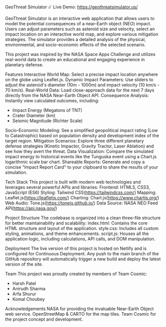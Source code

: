
GeoThreat Simulator ☄️
Live Demo: https://geothreatsimulator.us/

GeoThreat Simulator is an interactive web application that allows users to model the potential consequences of a near-Earth object (NEO) impact. Users can adjust parameters such as asteroid size and velocity, select an impact location on an interactive world map, and explore various mitigation strategies. The simulator provides a detailed analysis of the physical, environmental, and socio-economic effects of the selected scenario.

This project was inspired by the NASA Space Apps Challenge and utilizes real-world data to create an educational and engaging experience in planetary defense.

Features
Interactive World Map: Select a precise impact location anywhere on the globe using Leaflet.js.
Dynamic Impact Parameters: Use sliders to adjust the asteroid's diameter (10m - 1000m) and impact velocity (10 km/s - 70 km/s).
Real-World Data: Load close-approach data for the next 7 days directly from the NASA Near-Earth Object API.
Consequence Analysis: Instantly view calculated outcomes, including:
   -   Impact Energy (Megatons of TNT)
   -   Crater Diameter (km)
   -   Seismic Magnitude (Richter Scale)

Socio-Economic Modeling: See a simplified geopolitical impact rating (Low to Catastrophic) based on population density and development index of the target region.
Mitigation Scenarios: Explore three different planetary defense strategies (Kinetic Impactor, Gravity Tractor, Laser Ablation) and see how they avert the threat.
Data Visualization: Compare the simulated impact energy to historical events like the Tunguska event using a Chart.js logarithmic scale bar chart.
Shareable Reports: Generate and copy a concise "Impact Report Card" to your clipboard to share the results of your simulation.

Tech Stack
This project is built with modern web technologies and leverages several powerful APIs and libraries:
Frontend: HTML5, CSS3, JavaScript (ES6)
Styling: Tailwind CSS(https://tailwindcss.com/)
Mapping: Leaflet.js(https://leafletjs.com/)
Charting: Chart.js(https://www.chartjs.org/)
Web Audio: Tone.js(https://tonejs.github.io/)
Data Source: NASA NEO Feed API(https://api.nasa.gov/)

Project Structure
The codebase is organized into a clean three-file structure for better maintainability and scalability:
index.html: Contains the core HTML structure and layout of the application.
style.css: Includes all custom styling, animations, and theme enhancements.
script.js: Houses all the application logic, including calculations, API calls, and DOM manipulation.

Deployment
The live version of this project is hosted on Netlify and is configured for Continuous Deployment. Any push to the main branch of the GitHub repository will automatically trigger a new build and deploy the latest version of the site.

Team
This project was proudly created by members of Team Cosmic:
- Harsh Patel
- Anirudh Sharma
- Arfa Shurur
- Komal Choubey 

Acknowledgements
NASA for providing the invaluable Near-Earth Object web service.
OpenStreetMap & CARTO for the map tiles.
Team Cosmic for the project concept and development.
